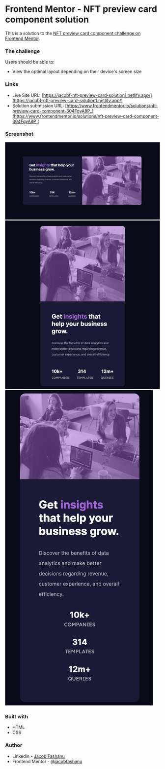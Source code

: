 # Frontend Mentor - NFT preview card component solution

This is a solution to the [NFT preview card component challenge on Frontend Mentor](https://www.frontendmentor.io/challenges/nft-preview-card-component-SbdUL_w0U).


### The challenge

Users should be able to:

- View the optimal layout depending on their device's screen size

### Links

- Live Site URL: [https://jacobf-nft-preview-card-solution1.netlify.app/](https://jacobf-nft-preview-card-solution1.netlify.app/)
- Solution submission URL: [https://www.frontendmentor.io/solutions/nft-preview-card-component-304FgyA8P_](https://www.frontendmentor.io/solutions/nft-preview-card-component-304FgyA8P_)

### Screenshot

![](./Desktop-view1.png)
![](./Tablet-view1.png)
![](./mobile-view1.png)


### Built with

- HTML
- CSS

### Author

- Linkedin - [Jacob Fashanu](https://www.linkedin.com/in/jacob-fashanu/)
- Frontend Mentor - [@jacobfashanu](https://www.frontendmentor.io/profile/jacobfashanu)
